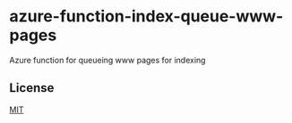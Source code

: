 # azure-function-index-queue-www-pages

Azure function for queueing www pages for indexing 

## License

[MIT](LICENSE)
